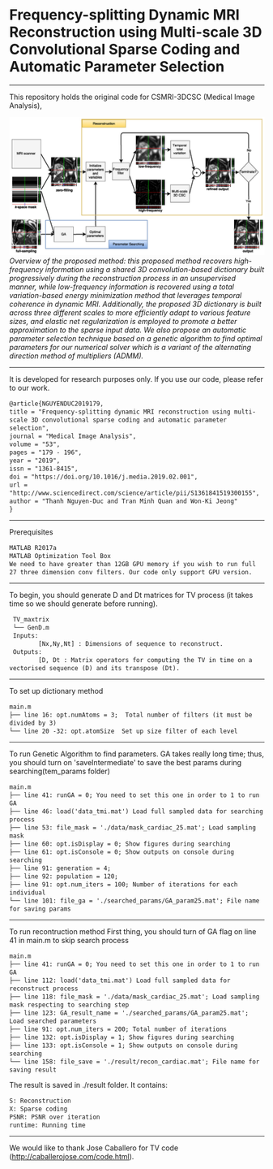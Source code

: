 # Frequency-splitting Dynamic MRI Reconstruction using Multi-scale 3D Convolutional Sparse Coding and Automatic Parameter Selection
----------

This repository holds the original code for CSMRI-3DCSC (Medical Image Analysis), 

![](./README_resource/overview.png "")
*Overview of the proposed method: this proposed method recovers high-frequency information using a shared 3D convolution-based dictionary built progressively during the reconstruction process in an unsupervised manner, while low-frequency information is recovered using a total variation-based energy minimization method that leverages temporal coherence in dynamic MRI.
Additionally, the proposed 3D dictionary is built across three different scales to more efficiently adapt to various feature sizes, and elastic net regularization is employed to promote a better approximation to the sparse input data.
We also propose an automatic parameter selection technique based on a genetic algorithm to find optimal parameters for our numerical solver which is a variant of the alternating direction method of multipliers (ADMM).*

----------

It is developed for research purposes only. 
If you use our code, please refer to our work. 

    @article{NGUYENDUC2019179,
    title = "Frequency-splitting dynamic MRI reconstruction using multi-scale 3D convolutional sparse coding and automatic parameter selection",
    journal = "Medical Image Analysis",
    volume = "53",
    pages = "179 - 196",
    year = "2019",
    issn = "1361-8415",
    doi = "https://doi.org/10.1016/j.media.2019.02.001",
    url = "http://www.sciencedirect.com/science/article/pii/S1361841519300155",
    author = "Thanh Nguyen-Duc and Tran Minh Quan and Won-Ki Jeong"
    }

----------

Prerequisites
    
    MATLAB R2017a
	MATLAB Optimization Tool Box
    We need to have greater than 12GB GPU memory if you wish to run full 27 three dimension conv filters. Our code only support GPU version. 

----------

To begin, you should generate D and Dt matrices for TV process (it takes time so we should generate before running).

     TV_maxtrix
     └── GenD.m
	 Inputs:
    		[Nx,Ny,Nt] : Dimensions of sequence to reconstruct.
	 Outputs:
    		[D, Dt : Matrix operators for computing the TV in time on a vectorised sequence (D) and its transpose (Dt).
    
----------

To set up dictionary method

    main.m
    ├── line 16: opt.numAtoms = 3;  Total number of filters (it must be divided by 3)  
    └── line 20 -32: opt.atomSize  Set up size filter of each level
    
----------

To run Genetic Algorithm to find parameters.
GA takes really long time; thus, you should turn on 'saveIntermediate' to save the best params during searching(tem_params folder)

    main.m
    ├── line 41: runGA = 0; You need to set this one in order to 1 to run GA
    ├── line 46: load('data_tmi.mat') Load full sampled data for searching process
    ├── line 53: file_mask = './data/mask_cardiac_25.mat'; Load sampling mask
    ├── line 60: opt.isDisplay = 0; Show figures during searching
    ├── line 61: opt.isConsole = 0; Show outputs on console during searching
    ├── line 91: generation = 4;
    ├── line 92: population = 120;
    ├── line 91: opt.num_iters = 100; Number of iterations for each individual
    └── line 101: file_ga = './searched_params/GA_param25.mat'; File name for saving params

----------

To run recontruction method
First thing, you should turn of GA flag on line 41 in main.m to skip search process

    main.m
    ├── line 41: runGA = 0; You need to set this one in order to 1 to run GA
    ├── line 112: load('data_tmi.mat') Load full sampled data for reconstruct process
    ├── line 118: file_mask = './data/mask_cardiac_25.mat'; Load sampling mask respecting to searching step 
    ├── line 123: GA_result_name = './searched_params/GA_param25.mat'; Load searched parameters
    ├── line 91: opt.num_iters = 200; Total number of iterations
    ├── line 132: opt.isDisplay = 1; Show figures during searching
    ├── line 133: opt.isConsole = 1; Show outputs on console during searching
    └── line 158: file_save = './result/recon_cardiac.mat'; File name for saving result
    
The result is saved in ./result folder.
It contains:

    S: Reconstruction
    X: Sparse coding
    PSNR: PSNR over iteration
    runtime: Running time


----------
We would like to thank Jose Caballero for TV code (http://caballerojose.com/code.html).

